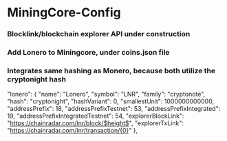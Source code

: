 # MiningCore-Config
### Blocklink/blockchain explorer API under construction
### Add Lonero to Miningcore, under coins.json file
### Integrates same hashing as Monero, because both utilize the cryptonight hash
  "lonero": {
    "name": "Lonero",
    "symbol": "LNR",
    "family": "cryptonote",
    "hash": "cryptonight",
    "hashVariant": 0,
    "smallestUnit": 1000000000000,
    "addressPrefix": 18,
    "addressPrefixTestnet": 53,
    "addressPrefixIntegrated": 19,
    "addressPrefixIntegratedTestnet": 54,
    "explorerBlockLink": "https://chainradar.com/lnr/block/$height$",
    "explorerTxLink": "https://chainradar.com/lnr/transaction/{0}"
  },
